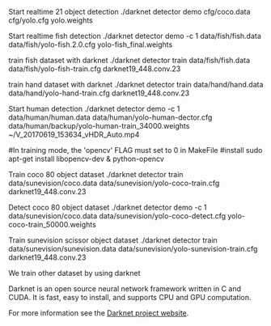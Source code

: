 
Start realtime 21 object detection
./darknet detector demo cfg/coco.data cfg/yolo.cfg yolo.weights


Start realtime fish detection 
./darknet detector demo -c 1 data/fish/fish.data data/fish/yolo-fish.2.0.cfg yolo-fish_final.weights

train fish dataset with darknet 
./darknet detector train data/fish/fish.data data/fish/yolo-fish-train.cfg darknet19_448.conv.23

train hand dataset with darknet
./darknet detector train data/hand/hand.data data/hand/yolo-hand-train.cfg darknet19_448.conv.23

Start human detection
./darknet detector demo -c 1 data/human/human.data data/human/yolo-human-dector.cfg data/human/backup/yolo-human-train_34000.weights ~/V_20170619_153634_vHDR_Auto.mp4

#In training mode, the 'opencv' FLAG must set to 0 in MakeFile
#install sudo apt-get install libopencv-dev & python-opencv

Train coco 80 object dataset
./darknet detector train data/sunevision/coco.data data/sunevision/yolo-coco-train.cfg darknet19_448.conv.23

Detect coco 80 object dataset
./darknet detector demo -c 1 data/sunevision/coco.data data/sunevision/yolo-coco-detect.cfg yolo-coco-train_50000.weights

Train sunevision scissor object dataset
./darknet detector train data/sunevision/sunevision.data data/sunevision/yolo-sunevision-train.cfg darknet19_448.conv.23


















We train other dataset by using darknet

Darknet is an open source neural network framework written in C and CUDA. It is fast, easy to install, and supports CPU and GPU computation.

For more information see the [Darknet project website](http://pjreddie.com/darknet).


